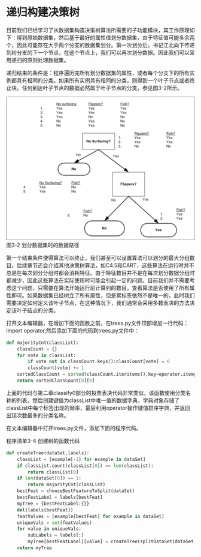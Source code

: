 # 递归构建决策树

目前我们已经学习了从数据集构造决策树算法所需要的子功能模块，其工作原理如下：得到原始数据集，然后基于最好的属性值划分数据集，由于特征值可能多余两个，因此可能存在大于两个分支的数据集划分。第一次划分后。书记江北向下传递到树分支的下一个节点，在这个节点上，我们可以再次划分数据。因此我们可以采用递归的原则处理数据集。

递归结束的条件是：程序遍历完所有划分数据集的属性，或者每个分支下的所有实例都具有相同的分类。如果所有实例具有相同的分类，则得到一个叶子节点或者终止块。任何到达叶子节点的数据必然属于叶子节点的分类，参见图3-2所示。

![](/assets/递归构建决策树.png)图3-2 划分数据集时的数据路径

第一个结束条件使得算法可以终止，我们甚至可以设置算法可以划分的最大分组数目。后续章节还会介绍其他决策树算法，如C4.5和CART，这些算法在运行时并不总是在每次划分分组时都会消耗特征。由于特征数目并不是在每次划分数据分组时都减少，因此这些算法在实际使用时可能会引起一定的问题。目前我们并不需要考虑这个问题，只需要在算法开始运行前计算列的数目，查看算法是否使用了所有属性即可。如果数据集已经树立了所有属性，但是累标签依然不是唯一的，此时我们需要决定如何定义该叶子节点，在这种情况下，我们通常会采用多数表决的方法决定该叶子结点的分类。

打开文本编辑器，在增加下面的函数之前，在trees.py文件顶部增加一行代码：import operator,然后添加下面的代码到trees.py文件中：

```py
def majorityCnt(classList):
    classCount = {}
    for vote in classList:
        if vote not in classCount.keys():classCount[vote] = 0
        classCount[vote] += 1
    sortedClassCount = sorted(classCount.iteritems(),key=operator.itemgetter(1),reverse=True)
    return sortedClassCount[0][0]
```

上面的代码与第二章classify0部分的投票表决代码非常类似，该函数使用分类名称的列表，然后创建键值为classList中唯一值的数据字典，字典对象存储了classList中每个标签出现的频率，最后利用operator操作键值排序字典，并返回出现次数最多的分类名称。

在文本编辑器中打开trees.py文件，添加下面的程序代码。

程序清单3-4 创建树的函数代码

```py
def createTree(dataSet,labels):
	classList = [example[-1] for example in dataSet]
	if classList.count(classList[0]) == len(classList):
		return classList[0]
	if len(dataSet[0]) == 1:
		return majorityCnt(classList)
	bestFeat = chooseBestFeatureToSplit(dataSet)
	bestFeatLabel = labels[bestFeat]
	myTree = {bestFeatLabel:{}}
	del(labels[bestFeat])
	featValues = [example[bestFeat] for example in dataSet]
	uniqueVals = set(featValues)
	for value in uniqueVals:
		subLabels = labels[:]
		myTree[bestFeatLabel][value] = createTree(splitDataSet(dataSet,bestFeat,value),subLabels)
	return myTree
```




